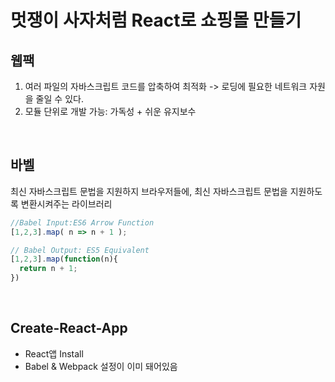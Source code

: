 # <h1>멋쟁이 사자처럼 React로 쇼핑몰 만들기</h1>

## 웹팩
1. 여러 파일의 자바스크립트 코드를 압축하여 최적화 -> 로딩에 필요한 네트워크 자원을 줄일 수 있다.
2. 모듈 단위로 개발 가능: 가독성 + 쉬운 유지보수


<br/>

## 바벨
최신 자바스크립트 문법을 지원하지 브라우저들에, 최신 자바스크립트 문법을 지원하도록 변환시켜주는 라이브러리

```js
//Babel Input:ES6 Arrow Function
[1,2,3].map( n => n + 1 );

// Babel Output: ES5 Equivalent
[1,2,3].map(function(n){
  return n + 1;
})
```
<br/>

## Create-React-App
- React앱 Install
- Babel & Webpack 설정이 이미 돼어있음



